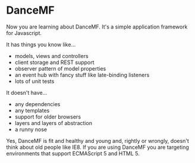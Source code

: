 # DanceMF

Now you are learning about DanceMF. It's a simple application framework for Javascript.

It has things you know like...

* models, views and controllers
* client storage and REST support
* observer pattern of model properties
* an event hub with fancy stuff like late-binding listeners
* lots of unit tests

It doesn't have...

* any dependencies
* any templates
* support for older browsers
* layers and layers of abstraction
* a runny nose

Yes, DanceMF is fit and healthy and young and, rightly or wrongly, doesn't think about old people like IE8. If you are using DanceMF you are targeting environments that support ECMAScript 5 and HTML 5.
